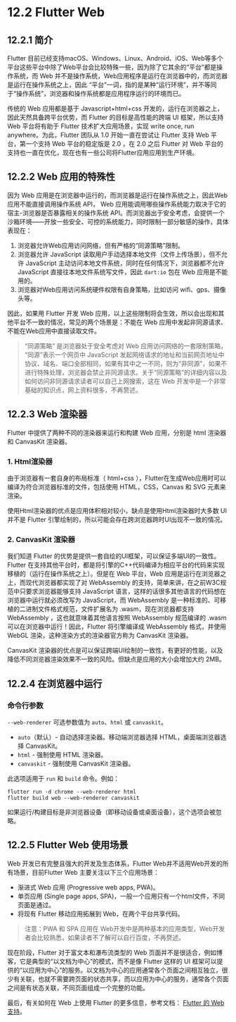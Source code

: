 # 12.2 Flutter Web

## 12.2.1 简介

Flutter 目前已经支持macOS、Windows、Linux、Android、iOS、Web等多个平台这些平台中除了Web平台会比较特殊一些，因为除了它其余的“平台”都是操作系统，而 Web 并不是操作系统，Web应用程序是运行在浏览器中的，而浏览器是运行在操作系统之上，因此 “平台”一词，指的是某种“运行环境”，并不等同于“操作系统”，浏览器和操作系统都是应用程序运行的环境而已。

传统的 Web 应用都是基于 Javascript+html+css 开发的，运行在浏览器之上，因此天然具备跨平台优势，而 Flutter 的目标是高性能的跨端 UI 框架，所以支持 Web 平台将有助于 Flutter 技术扩大应用场景，实现 write once, run anywhere。为此，Flutter 团队从 1.0 开始一直在尝试让 Flutter 支持 Web 平台，第一个支持 Web 平台的稳定版是 2.0 ，在 2.0 之后 Flutter 对 Web 平台的支持也一直在优化，现在也有一些公司将Flutter应用应用到生产环境。

## 12.2.2 Web 应用的特殊性

因为 Web 应用是在浏览器中运行的，而浏览器是运行在操作系统之上，因此Web应用不能直接调用操作系统 API， Web 应用能调用哪些操作系统能力取决于它的宿主-浏览器是否暴露相关的操作系统 API。而浏览器出于安全考虑，会提供一个沙箱环境——开放一些安全、可控的系统能力，同时限制一部分敏感的操作，具体表现在：

1. 浏览器允许Web应用访问网络，但有严格的“同源策略”限制。
2. 浏览器允许 JavaScript 读取用户手动选择本地文件（文件上传场景），但不允许 JavaScript 主动访问本地文件系统，同时在任何情况下，浏览器都不允许 JavaScript 直接往本地文件系统写文件，因此 `dart:io` 包在 Web 应用是不能用的。
3. 浏览器对Web应用访问系统硬件权限有自身策略，比如访问 wifi、gps、摄像头等。

因此，如果用 Flutter 开发 Web 应用，以上这些限制将会生效，所以会出现和其他平台不一致的情况，常见的两个场景是：不能在 Web 应用中发起非同源请求、不能在Web应用中直接读取文件。

> “同源策略” 是浏览器处于安全考虑对 Web 应用访问网络的一套限制策略， “同源”表示一个网页中 JavaScript 发起网络请求的地址和当前网页地址中协议、域名、端口全部相同，如果有其中之一不同，则为“非同源”，如果不进行特殊处理，浏览器会禁止非同源请求。关于“同源策略”的详细内容以及如何访问非同源请求读者可以自己上网搜索，这在 Web 开发中是一个非常基础的知识点，网上资料很多，不再赘述。

## 12.2.3 Web 渲染器

Flutter 中提供了两种不同的渲染器来运行和构建 Web 应用，分别是 html 渲染器和 CanvasKit 渲染器。

### 1. Html渲染器

由于浏览器有一套自身的布局标准（ html+css ），Flutter在生成Web应用时可以编译为符合浏览器标准的文件，包括使用 HTML，CSS，Canvas 和 SVG 元素来渲染。

使用Html渲染器的优点是应用体积相对较小，缺点是使用Html渲染器时大多数 UI 并不是 Flutter 引擎绘制的，所以可能会存在跨浏览器跨时UI出现不一致的情况。

### 2. CanvasKit 渲染器

我们知道 Flutter 的优势是提供一套自绘的UI框架，可以保证多端UI的一致性。Flutter 在支持其他平台时，都是将引擎的C++代码编译为相应平台的代码来实现移植的（运行在操作系统之上）。但是在 Web 平台，Web 应用是运行在浏览器之上，而现代浏览器都实现了对 WebAssembly 的支持，简单来讲，在之前W3C规范中只要求浏览器能够支持 JavaScript 语言，这样的话很多其他语言的代码想在浏览器中运行就必须改写为 JavaScript，而 WebAssembly 是一种标准的、可移植的二进制文件格式规范，文件扩展名为 .wasm，现在浏览器都支持 WebAssembly ，这也就意味着其他语言按照 WebAssembly 规范编译的  .wasm 可以在浏览器中运行！因此，Flutter 将引擎编译成 WebAssembly 格式，并使用 WebGL 渲染，这种渲染方式的渲染器官方称为 CanvasKit 渲染器。

CanvasKit 渲染器的优点是可以保证跨端UI绘制的一致性，有更好的性能，以及降低不同浏览器渲染效果不一致的风险。但缺点是应用的大小会增加大约 2MB。

## 12.2.4 在浏览器中运行

### 命令行参数

`--web-renderer` 可选参数值为 `auto`、`html` 或 `canvaskit`。

- `auto`（默认）- 自动选择渲染器。移动端浏览器选择 HTML，桌面端浏览器选择 CanvasKit。
- `html` - 强制使用 HTML 渲染器。
- `canvaskit` - 强制使用 CanvasKit 渲染器。

此选项适用于 `run` 和 `build` 命令。例如：

```
flutter run -d chrome --web-renderer html
flutter build web --web-renderer canvaskit
```

如果运行/构建目标是非浏览器设备（即移动设备或桌面设备），这个选项会被忽略。

## 12.2.5 Flutter Web 使用场景

Web 开发已有完整且强大的开发及生态体系，Flutter Web并不适用Web开发的所有场景，目前Flutter Web 主要关注以下三个应用场景：

- 渐进式 Web 应用 (Progressive web apps, PWA)。
- 单页应用 (Single page apps, SPA)，一般一个应用只有一个html文件，不同页面是通过。
- 将现有 Flutter 移动应用拓展到 Web，在两个平台共享代码。

> 注意：PWA 和 SPA 应用在 Web开发中是两种基本的应用类型，Web开发者会比较熟悉，如果读者不了解可以自行百度，不再赘述。

现在阶段，Flutter 对于富文本和瀑布流类型的 Web 页面并不是很适合，例如博客，它是典型的“以文档为中心”的模式，而不是像 Flutter 这样的 UI 框架可以提供的“以应用为中心”的服务。以文档为中心的应用通常各个页面之间相互独立，很少有关联，也就不需要跨页面的状态共享，而以应用为中心的服务，通常各个页面之间是有状态关联，不同页面组成一个完整的功能。

最后，有关如何在 Web 上使用 Flutter 的更多信息，参考文档： [Flutter 的 Web 支持](https://flutter.cn/docs/web)。



